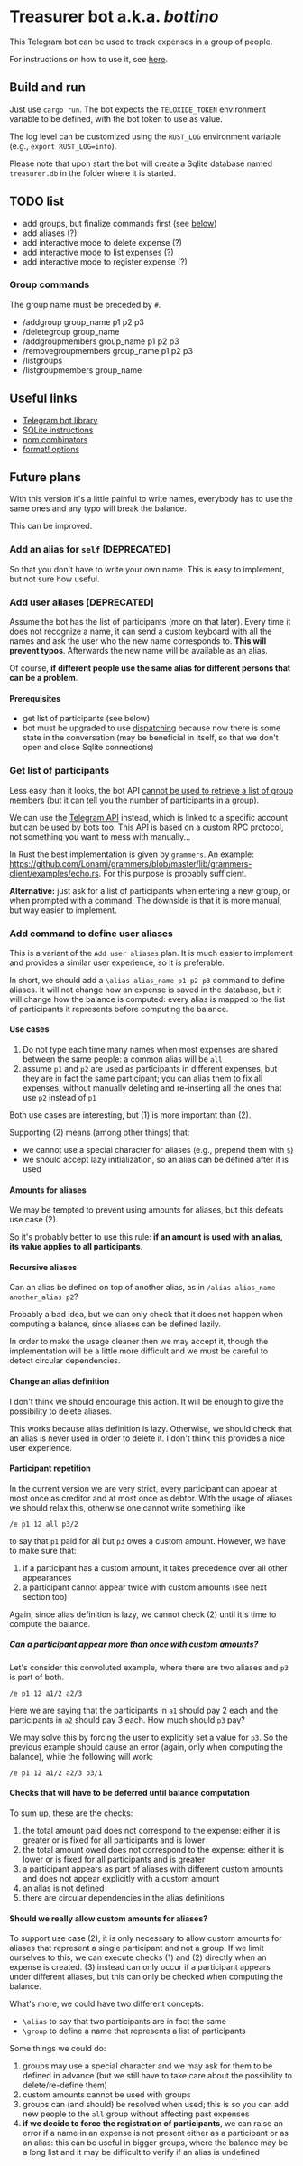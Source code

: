 # Treasurer bot a.k.a. *bottino*

This Telegram bot can be used to track expenses in a group of people.

For instructions on how to use it, see [here](INSTRUCTIONS.md).

## Build and run

Just use `cargo run`. The bot expects the `TELOXIDE_TOKEN` environment variable to be defined, with
the bot token to use as value.

The log level can be customized using the `RUST_LOG` environment variable (e.g., `export
RUST_LOG=info`).

Please note that upon start the bot will create a Sqlite database named `treasurer.db` in the folder
where it is started.

## TODO list

- add groups, but finalize commands first (see
  [below](#should-we-really-allow-custom-amounts-for-aliases))
- add aliases (?)
- add interactive mode to delete expense (?)
- add interactive mode to list expenses (?)
- add interactive mode to register expense (?)

### Group commands

The group name must be preceded by `#`.

- /addgroup group_name p1 p2 p3
- /deletegroup group_name
- /addgroupmembers group_name p1 p2 p3
- /removegroupmembers group_name p1 p2 p3
- /listgroups
- /listgroupmembers group_name

## Useful links

- [Telegram bot library](https://crates.io/crates/teloxide)
- [SQLite
  instructions](https://rust-lang-nursery.github.io/rust-cookbook/database/sqlite.html)
- [nom
  combinators](https://github.com/Geal/nom/blob/main/doc/choosing_a_combinator.md)
- [format! options](https://doc.rust-lang.org/std/fmt/)

## Future plans

With this version it's a little painful to write names, everybody has to use the same ones and any
typo will break the balance.

This can be improved.

### Add an alias for `self` [DEPRECATED]

So that you don't have to write your own name. This is easy to implement, but not sure how useful.

### Add user aliases [DEPRECATED]

Assume the bot has the list of participants (more on that later). Every time it does not recognize a
name, it can send a custom keyboard with all the names and ask the user who the new name corresponds
to. **This will prevent typos**. Afterwards the new name will be available as an alias.

Of course, **if different people use the same alias for different persons that can be a problem**.

#### Prerequisites

- get list of participants (see below)
- bot must be upgraded to use
  [dispatching](https://docs.rs/teloxide/latest/teloxide/dispatching/index.html) because now there
  is some state in the conversation (may be beneficial in itself, so that we don't open and close
  Sqlite connections)

### Get list of participants

Less easy than it looks, the bot API [cannot be used to retrieve a list of group
members](https://stackoverflow.com/questions/33844290/how-to-get-telegram-channel-users-list-with-telegram-bot-api)
(but it can tell you the number of participants in a group).

We can use the [Telegram API](https://core.telegram.org/#telegram-api) instead, which is linked to a
specific account but can be used by bots too. This API is based on a custom RPC protocol, not
something you want to mess with manually...

In Rust the best implementation is given by `grammers`. An example:
https://github.com/Lonami/grammers/blob/master/lib/grammers-client/examples/echo.rs. For this
purpose is probably sufficient.

**Alternative:** just ask for a list of participants when entering a new group, or when prompted
with a command. The downside is that it is more manual, but way easier to implement.

### Add command to define user aliases

This is a variant of the `Add user aliases` plan. It is much easier to implement and provides a
similar user experience, so it is preferable.

In short, we should add a `\alias alias_name p1 p2 p3` command to define aliases. It will not change
how an expense is saved in the database, but it will change how the balance is computed: every alias
is mapped to the list of participants it represents before computing the balance.

#### Use cases

1. Do not type each time many names when most expenses are shared between the same people: a common
  alias will be `all`
2. assume `p1` and `p2` are used as participants in different expenses, but they are in fact the
  same participant; you can alias them to fix all expenses, without manually deleting and
  re-inserting all the ones that use `p2` instead of `p1`

Both use cases are interesting, but (1) is more important than (2).

Supporting (2) means (among other things) that:

- we cannot use a special character for aliases (e.g., prepend them with `$`)
- we should accept lazy initialization, so an alias can be defined after it is used

#### Amounts for aliases

We may be tempted to prevent using amounts for aliases, but this defeats use case (2).

So it's probably better to use this rule: **if an amount is used with an alias, its value applies to
all participants**.

#### Recursive aliases

Can an alias be defined on top of another alias, as in `/alias alias_name another_alias p2`?

Probably a bad idea, but we can only check that it does not happen when computing a balance, since
aliases can be defined lazily.

In order to make the usage cleaner then we may accept it, though the implementation will be a little
more difficult and we must be careful to detect circular dependencies.

#### Change an alias definition

I don't think we should encourage this action. It will be enough to give the possibility to delete
aliases.

This works because alias definition is lazy. Otherwise, we should check that an alias is never used
in order to delete it. I don't think this provides a nice user experience.

#### Participant repetition

In the current version we are very strict, every participant can appear at most once as creditor and
at most once as debtor. With the usage of aliases we should relax this, otherwise one cannot write
something like

    /e p1 12 all p3/2

to say that `p1` paid for all but `p3` owes a custom amount. However, we have to make sure that:

1. if a participant has a custom amount, it takes precedence over all other appearances
2. a participant cannot appear twice with custom amounts (see next section too)

Again, since alias definition is lazy, we cannot check (2) until it's time to compute the balance.

##### Can a participant appear more than once with custom amounts?

Let's consider this convoluted example, where there are two aliases and `p3` is part of both.

    /e p1 12 a1/2 a2/3

Here we are saying that the participants in `a1` should pay 2 each and the participants in `a2`
should pay 3 each. How much should `p3` pay?

We may solve this by forcing the user to explicitly set a value for `p3`. So the previous example
should cause an error (again, only when computing the balance), while the following will work:

    /e p1 12 a1/2 a2/3 p3/1

#### Checks that will have to be deferred until balance computation

To sum up, these are the checks:

1. the total amount paid does not correspond to the expense: either it is greater or is fixed for
   all participants and is lower
2. the total amount owed does not correspond to the expense: either it is lower or is fixed for all
   participants and is greater
3. a participant appears as part of aliases with different custom amounts and does not appear
   explicitly with a custom amount
4. an alias is not defined
5. there are circular dependencies in the alias definitions

#### Should we really allow custom amounts for aliases?

To support use case (2), it is only necessary to allow custom amounts for aliases that represent a
single participant and not a group. If we limit ourselves to this, we can execute checks (1) and (2)
directly when an expense is created. (3) instead can only occur if a participant appears under
different aliases, but this can only be checked when computing the balance.

What's more, we could have two different concepts:

- `\alias` to say that two participants are in fact the same
- `\group` to define a name that represents a list of participants

Some things we could do:

1. groups may use a special character and we may ask for them to be defined in advance (but we still
   have to take care about the possibility to delete/re-define them)
2. custom amounts cannot be used with groups
3. groups can (and should) be resolved when used; this is so you can add new people to the `all`
   group without affecting past expenses
4. **if we decide to force the registration of participants**, we can raise an error if a name in an
   expense is not present either as a participant or as an alias: this can be useful in bigger
   groups, where the balance may be a long list and it may be difficult to verify if an alias is
   undefined
